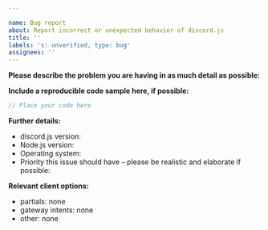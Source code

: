 ```yaml
---

name: Bug report
about: Report incorrect or unexpected behavior of discord.js
title: ''
labels: 's: unverified, type: bug'
assignees: ''
---
```

<!-- Use Discord for questions: https://discord.gg/djs -->
<!-- If you are reporting a voice issue, please post your issue at https://github.com/discordjs/voice/issues -->

**Please describe the problem you are having in as much detail as possible:**

**Include a reproducible code sample here, if possible:**

```js
// Place your code here
```

**Further details:**

- discord.js version:
- Node.js version:
- Operating system:
- Priority this issue should have – please be realistic and elaborate if possible:

**Relevant client options:**

- partials: none
- gateway intents: none
- other: none

<!--
Remove the comment and fill out the commit hash if this applies to you:
(While it's not a requirement to test your issue on the master branch, it would make fixing the problem a lot easier for us, so please do so if possible.)

- I have also tested the issue on latest master, commit hash: `xxx`
-->
